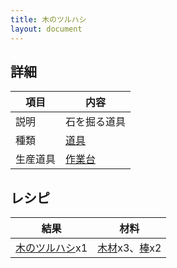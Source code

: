 ```yaml
---
title: 木のツルハシ
layout: document
---
```

## 詳細

|項目|内容|
|---|---|
|説明|石を掘る道具|
|種類|[道具](道具)|
|生産道具|[作業台](作業台)|

## レシピ

|結果|材料|
|---|---|
|[木のツルハシ](木のツルハシ)x1|[木材](木材)x3、[棒](棒)x2|
